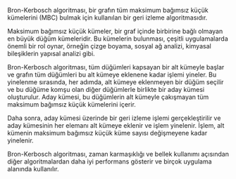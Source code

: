 Bron-Kerbosch algoritması, bir grafın tüm maksimum bağımsız küçük kümelerini (MBC) bulmak için kullanılan bir geri izleme algoritmasıdır.

Maksimum bağımsız küçük kümeler, bir graf içinde birbirine bağlı olmayan en büyük düğüm kümeleridir. Bu kümelerin bulunması, çeşitli uygulamalarda önemli bir rol oynar, örneğin çizge boyama, sosyal ağ analizi, kimyasal bileşiklerin yapısal analizi gibi.

Bron-Kerbosch algoritması, tüm düğümleri kapsayan bir alt kümeyle başlar ve grafın tüm düğümleri bu alt kümeye eklenene kadar işlemi yineler. Bu yinelenme sırasında, her adımda, alt kümeye eklenmeyen bir düğüm seçilir ve bu düğüme komşu olan diğer düğümlerle birlikte bir aday kümesi oluşturulur. Aday kümesi, bu düğümlerin alt kümeyle çakışmayan tüm maksimum bağımsız küçük kümelerini içerir.

Daha sonra, aday kümesi üzerinde bir geri izleme işlemi gerçekleştirilir ve aday kümesinin her elemanı alt kümeye eklenir ve işlem yinelenir. İşlem, alt kümenin maksimum bağımsız küçük küme sayısı değişmeyene kadar yinelenir.

Bron-Kerbosch algoritması, zaman karmaşıklığı ve bellek kullanımı açısından diğer algoritmalardan daha iyi performans gösterir ve birçok uygulama alanında kullanılır.